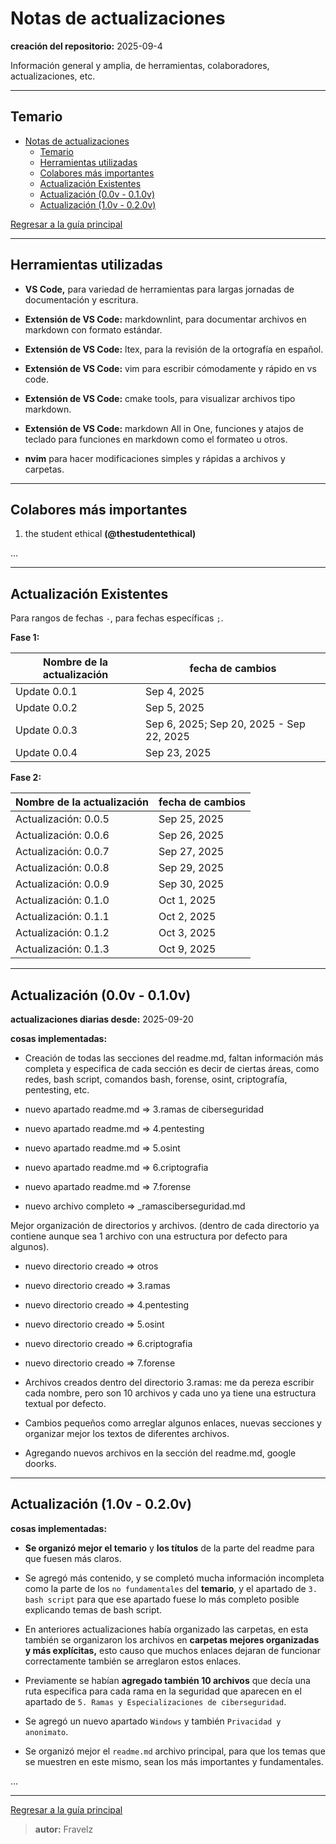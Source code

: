 # Notas de actualizaciones

**creación del repositorio:** 2025-09-4

Información general y amplia, de herramientas, colaboradores, actualizaciones, etc.

---

## Temario

- [Notas de actualizaciones](#notas-de-actualizaciones)
  - [Temario](#temario)
  - [Herramientas utilizadas](#herramientas-utilizadas)
  - [Colabores más importantes](#colabores-más-importantes)
  - [Actualización Existentes](#actualización-existentes)
  - [Actualización (0.0v - 0.1.0v)](#actualización-00v---010v)
  - [Actualización (1.0v - 0.2.0v)](#actualización-10v---020v)

[Regresar a la guía principal](./../readme.md#informaci%c3%b3n)

---

## Herramientas utilizadas

- **VS Code,** para variedad de herramientas para largas jornadas de documentación y escritura.

- **Extensión de VS Code:** markdownlint, para documentar archivos en markdown con formato estándar.

- **Extensión de VS Code:** ltex, para la revisión de la ortografía en español.

- **Extensión de VS Code:** vim para escribir cómodamente y rápido en vs code.

- **Extensión de VS Code:** cmake tools, para visualizar archivos tipo markdown.

- **Extensión de VS Code:** markdown All in One, funciones y atajos de teclado para funciones en markdown como el formateo u otros.

- **nvim** para hacer modificaciones simples y rápidas a archivos y carpetas.

---

## Colabores más importantes

1. the student ethical **(@thestudentethical)**

...

---

## Actualización Existentes

Para rangos de fechas `-`, para fechas específicas `;`.

**Fase 1:**

| Nombre de la actualización | fecha de cambios                         |
| -------------------------- | ---------------------------------------- |
| Update 0.0.1               | Sep 4, 2025                              |
| Update 0.0.2               | Sep 5, 2025                              |
| Update 0.0.3               | Sep 6, 2025; Sep 20, 2025 - Sep 22, 2025 |
| Update 0.0.4               | Sep 23, 2025                             |

**Fase 2:**

| Nombre de la actualización | fecha de cambios |
| -------------------------- | ---------------- |
| Actualización: 0.0.5       | Sep 25, 2025     |
| Actualización: 0.0.6       | Sep 26, 2025     |
| Actualización: 0.0.7       | Sep 27, 2025     |
| Actualización: 0.0.8       | Sep 29, 2025     |
| Actualización: 0.0.9       | Sep 30, 2025     |
| Actualización: 0.1.0       | Oct 1, 2025      |
| Actualización: 0.1.1       | Oct 2, 2025      |
| Actualización: 0.1.2       | Oct 3, 2025      |
| Actualización: 0.1.3       | Oct 9, 2025      |

---

## Actualización (0.0v - 0.1.0v)

**actualizaciones diarias desde:** 2025-09-20

**cosas implementadas:**

- Creación de todas las secciones del readme.md, faltan información más completa y especifica de cada sección es decir de ciertas áreas, como redes, bash script, comandos bash, forense, osint, criptografía, pentesting, etc.

- nuevo apartado readme.md => 3.ramas de ciberseguridad
- nuevo apartado readme.md => 4.pentesting
- nuevo apartado readme.md => 5.osint
- nuevo apartado readme.md => 6.criptografia
- nuevo apartado readme.md => 7.forense

- nuevo archivo completo => _ramasciberseguridad.md

Mejor organización de directorios y archivos. (dentro de cada directorio ya contiene aunque sea 1 archivo con una estructura por defecto para algunos).

- nuevo directorio creado => otros
- nuevo directorio creado => 3.ramas
- nuevo directorio creado => 4.pentesting
- nuevo directorio creado => 5.osint
- nuevo directorio creado => 6.criptografia
- nuevo directorio creado => 7.forense

- Archivos creados dentro del directorio 3.ramas: me da pereza escribir cada nombre, pero son 10 archivos y cada uno ya tiene una estructura textual por defecto.

- Cambios pequeños como arreglar algunos enlaces, nuevas secciones y organizar mejor los textos de diferentes archivos.

- Agregando nuevos archivos en la sección del readme.md, google doorks.

---

## Actualización (1.0v - 0.2.0v)

**cosas implementadas:**

- **Se organizó mejor el temario** y **los títulos** de la parte del readme para que fuesen más claros.

- Se agregó más contenido, y se completó mucha información incompleta como la parte de los `no fundamentales` del **temario**, y el apartado de `3. bash script` para que ese apartado fuese lo más completo posible explicando temas de bash script.

- En anteriores actualizaciones había organizado las carpetas, en esta también se organizaron los archivos en **carpetas mejores organizadas y más explícitas,** esto causo que muchos enlaces dejaran de funcionar correctamente también se arreglaron estos enlaces.

- Previamente se habían **agregado también 10 archivos** que decía una ruta especifica para cada rama en la seguridad que aparecen en el apartado de `5. Ramas y Especializaciones de ciberseguridad`.

- Se agregó un nuevo apartado `Windows` y también `Privacidad y anonimato`.

- Se organizó mejor el `readme.md` archivo principal, para que los temas que se muestren en este mismo, sean los más importantes y fundamentales.

...

---

[Regresar a la guía principal](./../readme.md#informaci%c3%b3n)

> **autor:** Fravelz
